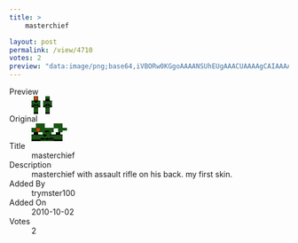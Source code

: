 ```yaml
---
title: >
    masterchief

layout: post
permalink: /view/4710
votes: 2
preview: "data:image/png;base64,iVBORw0KGgoAAAANSUhEUgAAACUAAAAgCAIAAAAaMSbnAAAABnRSTlMA/wD/AP5AXyvrAAAA+klEQVRIie2WzQ2CQBCFdw0tEE0gHmiBWrBIrYUWOOnB2IN4GN0sb2ZxRhATw3cyy755zh/B9/3dvSgPWydxPl7Fc0Ajz/BZd8MoVa4xU7KZMdbqx/tXVnncQlPzLifsPUfIL3jMOykE5vc9J8JbBfG+Oue8t01AVjSDVHgP4ILpKQf/Heit4Yhdt9f6xR5TzFKW8rx85qThp+8XcWE1Wxxfbts2/OZarKcpekobLOkw7o7cv4nUdc2NCdx3PimQ8ci+F01Ol8mPzMIhMchPHEsQjPOM0CWjLT2fPq5P6mUINUzGUsjf11OPRv7v3xOr3+pnYel9//d6PgB9nWOKXFCMhgAAAABJRU5ErkJggg=="
---
```

<dl class="side-by-side">
<dt>Preview</dt>
<dd>
    <img class="preview" src="data:image/png;base64,iVBORw0KGgoAAAANSUhEUgAAACUAAAAgCAIAAAAaMSbnAAAABnRSTlMA/wD/AP5AXyvrAAAA+klEQVRIie2WzQ2CQBCFdw0tEE0gHmiBWrBIrYUWOOnB2IN4GN0sb2ZxRhATw3cyy755zh/B9/3dvSgPWydxPl7Fc0Ajz/BZd8MoVa4xU7KZMdbqx/tXVnncQlPzLifsPUfIL3jMOykE5vc9J8JbBfG+Oue8t01AVjSDVHgP4ILpKQf/Heit4Yhdt9f6xR5TzFKW8rx85qThp+8XcWE1Wxxfbts2/OZarKcpekobLOkw7o7cv4nUdc2NCdx3PimQ8ci+F01Ol8mPzMIhMchPHEsQjPOM0CWjLT2fPq5P6mUINUzGUsjf11OPRv7v3xOr3+pnYel9//d6PgB9nWOKXFCMhgAAAABJRU5ErkJggg==">
</dd>
<dt>Original</dt>
<dd>
    <img class="preview" src="data:image/png;base64,iVBORw0KGgoAAAANSUhEUgAAAEAAAAAgCAYAAACinX6EAAAAx0lEQVR42u2YvRGAIAyFs4KFlYVDMIv7j4IVdxQIAZLw48vdazyU8JGEIFHBruf0PaJOGz0/AAAAAAAAAADAzgB6J1hdLADeUVImDmpHCAAAAAD4FggVC8hKG4DoKdCy89MDOJ5bO4TnBpCwktOjG6cu/wAAAACg+oNVRUx6vIDsL0OtFX9EI0VWxx/nHefcPgBiCNzFB20DoEYAsDoATr5/jQnPAgDJomnxz01VvwIQp4EZAKkd0koB9UZodIimCqFwhAFAzl7cwkUaDDJAFQAAAABJRU5ErkJggg==">
</dd>
<dt>Title</dt>
<dd>masterchief</dd>
<dt>Description</dt>
<dd>masterchief with assault rifle on his back. my first skin.</dd>
<dt>Added By</dt>
<dd>trymster100</dd>
<dt>Added On</dt>
<dd>2010-10-02</dd>
<dt>Votes</dt>
<dd>2</dd>
</dl>
